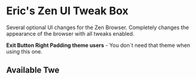 
# Eric's Zen UI Tweak Box

Several optional UI changes for the Zen Browser. Completely changes the appearance of the browser with all tweaks enabled.

**Exit Button Right Padding theme users** - You don´t need that theme when using this one.

## Available Twe